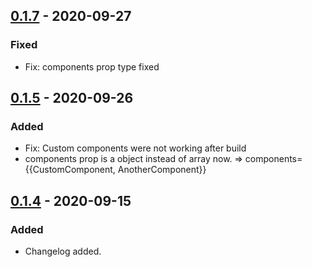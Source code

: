 ## [0.1.7] - 2020-09-27

### Fixed

- Fix: components prop type fixed

## [0.1.5] - 2020-09-26

### Added

- Fix: Custom components were not working after build
- components prop is a object instead of array now. => components={{CustomComponent, AnotherComponent}}

## [0.1.4] - 2020-09-15

### Added

- Changelog added.

[unreleased]: https://github.com/Anilsenay/rearkdown/commits/master
[0.1.7]: https://github.com/Anilsenay/rearkdown/releases/tag/0.1.7
[0.1.5]: https://github.com/Anilsenay/rearkdown/releases/tag/0.1.5
[0.1.4]: https://github.com/Anilsenay/rearkdown/releases/tag/0.1.4
